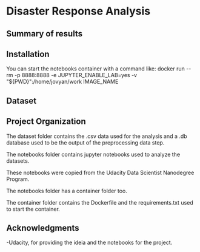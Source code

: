 # Disaster Response Analysis

## Summary of results


## Installation

You can start the notebooks container with a command like: docker run --rm -p 8888:8888 -e JUPYTER_ENABLE_LAB=yes -v "${PWD}":/home/jovyan/work IMAGE_NAME

## Dataset



## Project Organization

The dataset folder contains the .csv data used for the analysis and a .db database used to be the output of the preprocessing data step.

The notebooks folder contains jupyter notebooks used to analyze the datasets.

These notebooks were copied from the Udacity Data Scientist Nanodegree Program.

The notebooks folder has a container folder too.

The container folder contains the Dockerfile and the requirements.txt used to start the container.

## Acknowledgments

-Udacity, for providing the ideia and the notebooks for the project.

